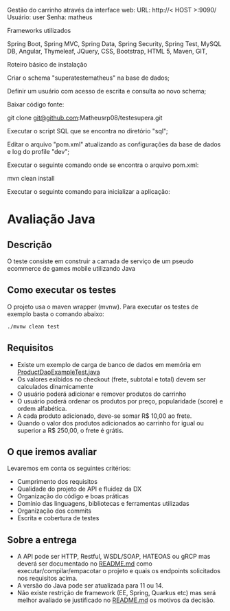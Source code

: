 Gestão do carrinho através da interface web:
URL: http://< HOST >:9090/
Usuário: user
Senha: matheus

Frameworks utilizados
 
 Spring Boot, 
 Spring MVC,
 Spring Data, 
 Spring Security, 
 Spring Test, 
 MySQL DB, 
 Angular, 
 Thymeleaf, 
 JQuery, 
 CSS, 
 Bootstrap, 
 HTML 5, 
 Maven, 
 GIT, 

Roteiro básico de instalação

Criar o schema "superatestematheus" na base de dados;

Definir um usuário com acesso de escrita e consulta ao novo schema;

Baixar código fonte:

git clone git@github.com:Matheusrp08/testesupera.git

Executar o script SQL que se encontra no diretório "sql";

Editar o arquivo "pom.xml" atualizando as configurações da base de dados e log do profile "dev";

Executar o seguinte comando onde se encontra o arquivo pom.xml:

mvn clean install

Executar o seguinte comando para inicializar a aplicação:







# Avaliação Java


## Descrição

  O teste consiste em construir a camada de serviço de um pseudo ecommerce de games mobile utilizando Java

## Como executar os testes
  
  O projeto usa o maven wrapper (mvnw).
  Para executar os testes de exemplo basta o comando abaixo:
  ```sh
  ./mvnw clean test
  ```

## Requisitos

  - Existe um exemplo de carga de banco de dados em memória em [ProductDaoExampleTest.java](./src/test/java/br/com/supera/game/store/ProductDaoExampleTest.java)
  - Os valores exibidos no checkout (frete, subtotal e total) devem ser calculados dinamicamente
  - O usuário poderá adicionar e remover produtos do carrinho
  - O usuário poderá ordenar os produtos por preço, popularidade (score) e ordem alfabética.
  - A cada produto adicionado, deve-se somar R$ 10,00 ao frete.
  - Quando o valor dos produtos adicionados ao carrinho for igual ou superior a R$ 250,00, o frete é grátis.

## O que iremos avaliar

Levaremos em conta os seguintes critérios:

  - Cumprimento dos requisitos
  - Qualidade do projeto de API e fluidez da DX
  - Organização do código e boas práticas
  - Domínio das linguagens, bibliotecas e ferramentas utilizadas
  - Organização dos commits
  - Escrita e cobertura de testes

## Sobre a entrega

  - A API pode ser HTTP, Restful, WSDL/SOAP, HATEOAS ou gRCP mas deverá ser documentado no [README.md](./README.md) como executar/compilar/empacotar o projeto e quais os endpoints solicitados nos requisitos acima. 
  - A versão do Java pode ser atualizada para 11 ou 14.
  - Não existe restrição de framework (EE, Spring, Quarkus etc) mas será melhor avaliado se justificado no [README.md](./README.md) os motivos da decisão.
